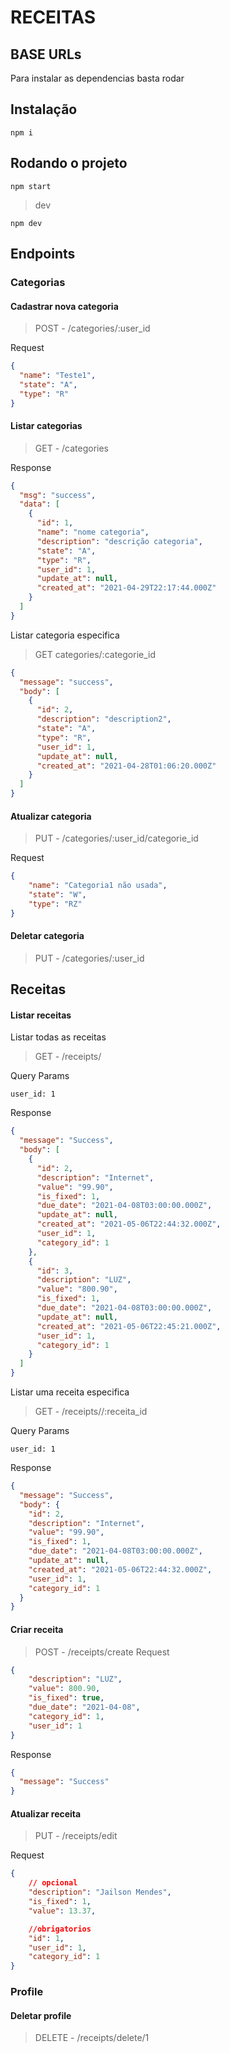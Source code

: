 # RECEITAS

## BASE URLs

Para instalar as dependencias basta rodar
## Instalação
```shell
npm i
```

## Rodando o projeto
```shell
npm start
```
>dev
```shell
npm dev
```

## Endpoints

### Categorias

#### Cadastrar nova categoria
> POST - /categories/:user_id

Request
  ```json
  {
    "name": "Teste1",
    "state": "A",
    "type": "R"
  }
```

#### Listar categorias
> GET - /categories

Response
```json
{
  "msg": "success",
  "data": [
    {
      "id": 1,
      "name": "nome categoria",
      "description": "descrição categoria",
      "state": "A",
      "type": "R",
      "user_id": 1,
      "update_at": null,
      "created_at": "2021-04-29T22:17:44.000Z"
    }
  ]
}
```

Listar categoria especifica
> GET categories/:categorie_id
```json
{
  "message": "success",
  "body": [
    {
      "id": 2,
      "description": "description2",
      "state": "A",
      "type": "R",
      "user_id": 1,
      "update_at": null,
      "created_at": "2021-04-28T01:06:20.000Z"
    }
  ]
}
```

#### Atualizar categoria
> PUT - /categories/:user_id/categorie_id

Request
```json
{
	"name": "Categoria1 não usada",
	"state": "W",
	"type": "RZ"
}
```

#### Deletar categoria
> PUT - /categories/:user_id

## Receitas

#### Listar receitas
Listar todas as receitas
> GET - /receipts/

Query Params
```
user_id: 1
```

Response
```json
{
  "message": "Success",
  "body": [
    {
      "id": 2,
      "description": "Internet",
      "value": "99.90",
      "is_fixed": 1,
      "due_date": "2021-04-08T03:00:00.000Z",
      "update_at": null,
      "created_at": "2021-05-06T22:44:32.000Z",
      "user_id": 1,
      "category_id": 1
    },
    {
      "id": 3,
      "description": "LUZ",
      "value": "800.90",
      "is_fixed": 1,
      "due_date": "2021-04-08T03:00:00.000Z",
      "update_at": null,
      "created_at": "2021-05-06T22:45:21.000Z",
      "user_id": 1,
      "category_id": 1
    }
  ]
}
```

Listar uma receita especifica
> GET - /receipts//:receita_id

Query Params
```
user_id: 1
```

Response
```json
{
  "message": "Success",
  "body": {
    "id": 2,
    "description": "Internet",
    "value": "99.90",
    "is_fixed": 1,
    "due_date": "2021-04-08T03:00:00.000Z",
    "update_at": null,
    "created_at": "2021-05-06T22:44:32.000Z",
    "user_id": 1,
    "category_id": 1
  }
}
```

#### Criar receita
> POST - /receipts/create
Request
```json
{
    "description": "LUZ",
    "value": 800.90,
    "is_fixed": true,
    "due_date": "2021-04-08",
    "category_id": 1,
    "user_id": 1
}
```

Response
```json
{
  "message": "Success"
}
```

#### Atualizar receita
> PUT - /receipts/edit

Request
```json
{
	// opcional
	"description": "Jailson Mendes",
	"is_fixed": 1,
	"value": 13.37,

	//obrigatorios
	"id": 1,
	"user_id": 1,
	"category_id": 1
}
```

### Profile

#### Deletar profile
> DELETE - /receipts/delete/1
